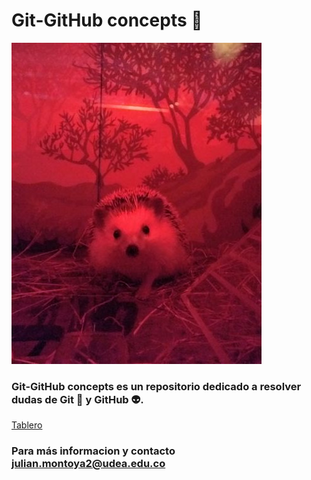 # Git-GitHub concepts :hedgehog: 

![](https://github.com/andresprogramacion123/ALL-Programacion/blob/master/HTML/imagen.jpg)

### **Git-GitHub concepts** es un repositorio dedicado a resolver dudas de Git :penguin: y GitHub :alien:. 

[Tablero](https://jamboard.google.com/d/150dP-YOmpkQWkpkijMkXBj5l61Kv1stT53lbgOyBLiA/viewer?f=0)

### Para más informacion y contacto julian.montoya2@udea.edu.co
